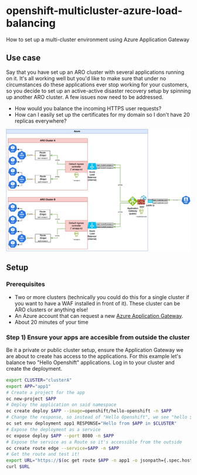 # openshift-multicluster-azure-load-balancing

How to set up a multi-cluster environment using Azure Application Gateway

## Use case

Say that you have set up an ARO cluster with several applications running on it. It's all working well but you'd like to make sure that under no circumstances do these applications ever stop working for your customers, so you decide to set up an active-active disaster recovery setup by spinning up another ARO cluster. A few issues now need to be addressed.

- How would you balance the incoming HTTPS user requests?
- How can I easily set up the certificates for my domain so I don't have 20 replicas everywhere?

![End diagram](./images/full.drawio.png)

## Setup

### Prerequisites

- Two or more clusters (technically you could do this for a single cluster if you want to have a WAF installed in front of it). These cluster can be ARO clusters or anything else!
- An Azure account that can request a new [Azure Application Gateway](https://learn.microsoft.com/en-us/azure/application-gateway/overview).
- About 20 minutes of your time

### Step 1) Ensure your apps are accesible from outside the cluster

Be it a private or public cluster setup, ensure the Application Gateway we are about to create has access to the applications. For this example let's balance two "Hello Openshift" applications. Log in to your cluster and create the deployment.

```bash
export CLUSTER="clusterA"
export APP="app1"
# Create a project for the app
oc new-project $APP
# Deploy the application on said namespace
oc create deploy $APP --image=openshift/hello-openshift -n $APP
# Change the response, so instead of "Hello Openshift", we see "hello $APP!"
oc set env deployment app1 RESPONSE="Hello from $APP in $CLUSTER"
# Expose the deployment as a service
oc expose deploy $APP --port 8080 -n $APP
# Expose the service as a Route so it's accessible from the outside
oc create route edge --service=$APP -n $APP
# Get the route and test it!
export URL="https://$(oc get route $APP -n app1 -o jsonpath={.spec.host})"
curl $URL
```
